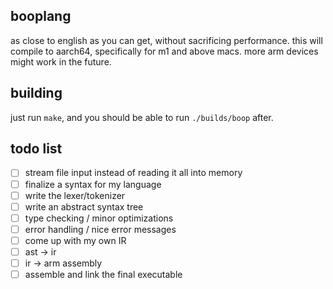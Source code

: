 ## booplang

as close to english as you can get, without sacrificing performance. this will compile to aarch64, specifically for m1 and above macs. more arm devices might work in the future. 


## building
just run `make`, and you should be able to run `./builds/boop` after. 


## todo list
- [ ] stream file input instead of reading it all into memory
- [ ] finalize a syntax for my language
- [ ] write the lexer/tokenizer
- [ ] write an abstract syntax tree
- [ ] type checking / minor optimizations
- [ ] error handling / nice error messages
- [ ] come up with my own IR
- [ ] ast -> ir
- [ ] ir -> arm assembly
- [ ] assemble and link the final executable
